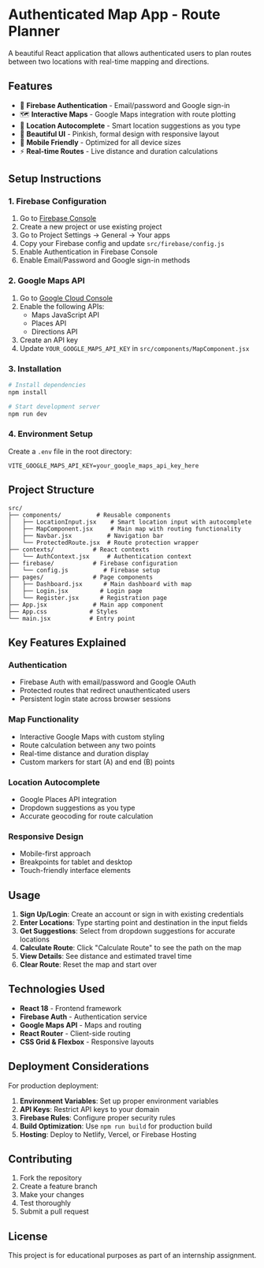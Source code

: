 # Authenticated Map App - Route Planner

A beautiful React application that allows authenticated users to plan routes between two locations with real-time mapping and directions.

## Features

- 🔐 **Firebase Authentication** - Email/password and Google sign-in
- 🗺️ **Interactive Maps** - Google Maps integration with route plotting
- 📍 **Location Autocomplete** - Smart location suggestions as you type
- 🎨 **Beautiful UI** - Pinkish, formal design with responsive layout
- 📱 **Mobile Friendly** - Optimized for all device sizes
- ⚡ **Real-time Routes** - Live distance and duration calculations

## Setup Instructions

### 1. Firebase Configuration

1. Go to [Firebase Console](https://console.firebase.google.com/)
2. Create a new project or use existing project
3. Go to Project Settings → General → Your apps
4. Copy your Firebase config and update `src/firebase/config.js`
5. Enable Authentication in Firebase Console
6. Enable Email/Password and Google sign-in methods

### 2. Google Maps API

1. Go to [Google Cloud Console](https://console.cloud.google.com/)
2. Enable the following APIs:
   - Maps JavaScript API
   - Places API
   - Directions API
3. Create an API key
4. Update `YOUR_GOOGLE_MAPS_API_KEY` in `src/components/MapComponent.jsx`

### 3. Installation

```bash
# Install dependencies
npm install

# Start development server
npm run dev
```

### 4. Environment Setup

Create a `.env` file in the root directory:

```env
VITE_GOOGLE_MAPS_API_KEY=your_google_maps_api_key_here
```

## Project Structure

```
src/
├── components/          # Reusable components
│   ├── LocationInput.jsx    # Smart location input with autocomplete
│   ├── MapComponent.jsx     # Main map with routing functionality
│   ├── Navbar.jsx          # Navigation bar
│   └── ProtectedRoute.jsx  # Route protection wrapper
├── contexts/           # React contexts
│   └── AuthContext.jsx     # Authentication context
├── firebase/           # Firebase configuration
│   └── config.js          # Firebase setup
├── pages/              # Page components
│   ├── Dashboard.jsx      # Main dashboard with map
│   ├── Login.jsx         # Login page
│   └── Register.jsx      # Registration page
├── App.jsx             # Main app component
├── App.css            # Styles
└── main.jsx           # Entry point
```

## Key Features Explained

### Authentication
- Firebase Auth with email/password and Google OAuth
- Protected routes that redirect unauthenticated users
- Persistent login state across browser sessions

### Map Functionality
- Interactive Google Maps with custom styling
- Route calculation between any two points
- Real-time distance and duration display
- Custom markers for start (A) and end (B) points

### Location Autocomplete
- Google Places API integration
- Dropdown suggestions as you type
- Accurate geocoding for route calculation

### Responsive Design
- Mobile-first approach
- Breakpoints for tablet and desktop
- Touch-friendly interface elements

## Usage

1. **Sign Up/Login**: Create an account or sign in with existing credentials
2. **Enter Locations**: Type starting point and destination in the input fields
3. **Get Suggestions**: Select from dropdown suggestions for accurate locations
4. **Calculate Route**: Click "Calculate Route" to see the path on the map
5. **View Details**: See distance and estimated travel time
6. **Clear Route**: Reset the map and start over

## Technologies Used

- **React 18** - Frontend framework
- **Firebase Auth** - Authentication service
- **Google Maps API** - Maps and routing
- **React Router** - Client-side routing
- **CSS Grid & Flexbox** - Responsive layouts

## Deployment Considerations

For production deployment:

1. **Environment Variables**: Set up proper environment variables
2. **API Keys**: Restrict API keys to your domain
3. **Firebase Rules**: Configure proper security rules
4. **Build Optimization**: Use `npm run build` for production build
5. **Hosting**: Deploy to Netlify, Vercel, or Firebase Hosting

## Contributing

1. Fork the repository
2. Create a feature branch
3. Make your changes
4. Test thoroughly
5. Submit a pull request

## License

This project is for educational purposes as part of an internship assignment.
